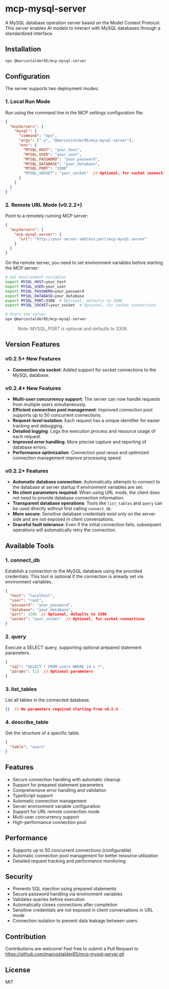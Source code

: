 # mcp-mysql-server

A MySQL database operation server based on the Model Context Protocol. This server enables AI models to interact with MySQL databases through a standardized interface.

## Installation

```bash
npx @marcostalder85/mcp-mysql-server
```

## Configuration

The server supports two deployment modes:

### 1. Local Run Mode

Run using the command line in the MCP settings configuration file:

```json
{
  "mcpServers": {
    "mysql": {
      "command": "npx",
      "args": ["-y", "@marcostalder85/mcp-mysql-server"],
      "env": {
        "MYSQL_HOST": "your_host",
        "MYSQL_USER": "your_user",
        "MYSQL_PASSWORD": "your_password",
        "MYSQL_DATABASE": "your_database",
        "MYSQL_PORT": "3306"
        "MYSQL_SOCKET": "your_socket"  // Optional, for socket connections
      }
    }
  }
}
```

### 2. Remote URL Mode (v0.2.2+)

Point to a remotely running MCP server:

```json
{
  "mcpServers": {
    "mcp-mysql-server": {
      "url": "http://your-server-address:port/mcp-mysql-server"
    }
  }
}
```

On the remote server, you need to set environment variables before starting the MCP server:

```bash
# Set environment variables
export MYSQL_HOST=your_host
export MYSQL_USER=your_user
export MYSQL_PASSWORD=your_password
export MYSQL_DATABASE=your_database
export MYSQL_PORT=3306  # Optional, defaults to 3306
export MYSQL_SOCKET=your_socket  # Optional, for socket connections

# Start the server
npx @marcostalder85/mcp-mysql-server
```

> Note: MYSQL_PORT is optional and defaults to 3306.

## Version Features

### v0.2.5+ New Features
- **Connection via socket**: Added support for socket connections to the MySQL database.

### v0.2.4+ New Features
- **Multi-user concurrency support**: The server can now handle requests from multiple users simultaneously.
- **Efficient connection pool management**: Improved connection pool supports up to 50 concurrent connections.
- **Request-level isolation**: Each request has a unique identifier for easier tracking and debugging.
- **Detailed logging**: Logs the execution process and resource usage of each request.
- **Improved error handling**: More precise capture and reporting of database errors.
- **Performance optimization**: Connection pool reuse and optimized connection management improve processing speed.

### v0.2.2+ Features
- **Automatic database connection**: Automatically attempts to connect to the database at server startup if environment variables are set.
- **No client parameters required**: When using URL mode, the client does not need to provide database connection information.
- **Transparent database operations**: Tools like `list_tables` and `query` can be used directly without first calling `connect_db`.
- **More secure**: Sensitive database credentials exist only on the server side and are not exposed in client conversations.
- **Graceful fault tolerance**: Even if the initial connection fails, subsequent operations will automatically retry the connection.

## Available Tools

### 1. connect_db
Establish a connection to the MySQL database using the provided credentials. This tool is optional if the connection is already set via environment variables.

```json
{
  "host": "localhost",
  "user": "root",
  "password": "your_password",
  "database": "your_database",
  "port": 3306  // Optional, defaults to 3306
  "socket": "your_socket"  // Optional, for socket connections
}
```

### 2. query
Execute a SELECT query, supporting optional prepared statement parameters.

```json
{
  "sql": "SELECT * FROM users WHERE id = ?",
  "params": [1]  // Optional parameters
}
```

### 3. list_tables
List all tables in the connected database.

```json
{}  // No parameters required starting from v0.2.4
```

### 4. describe_table
Get the structure of a specific table.

```json
{
  "table": "users"
}
```

## Features

- Secure connection handling with automatic cleanup
- Support for prepared statement parameters
- Comprehensive error handling and validation
- TypeScript support
- Automatic connection management
- Server environment variable configuration
- Support for URL remote connection mode
- Multi-user concurrency support
- High-performance connection pool

## Performance

- Supports up to 50 concurrent connections (configurable)
- Automatic connection pool management for better resource utilization
- Detailed request tracking and performance monitoring

## Security

- Prevents SQL injection using prepared statements
- Secure password handling via environment variables
- Validates queries before execution
- Automatically closes connections after completion
- Sensitive credentials are not exposed in client conversations in URL mode
- Connection isolation to prevent data leakage between users

## Contribution

Contributions are welcome! Feel free to submit a Pull Request to https://github.com/marcostalder85/mcp-mysql-server.git

## License

MIT